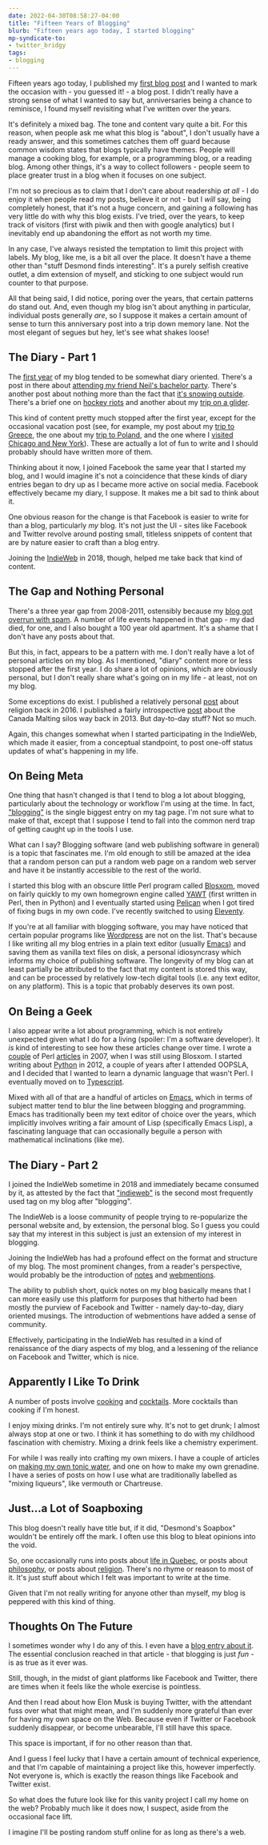 ```yaml
---
date: 2022-04-30T08:58:27-04:00
title: "Fifteen Years of Blogging"
blurb: "Fifteen years ago today, I started blogging"
mp-syndicate-to:
- twitter_bridgy
tags:
- blogging
---
```


Fifteen years ago today, I published my [first blog post][1] and I wanted to
mark the occasion with - you guessed it! - a blog post.  I didn't really
have a strong sense of what I wanted to say but, anniversaries being a
chance to reminisce, I found myself revisiting what I've written over the
years.

It's definitely a mixed bag.  The tone and content vary quite a bit.  For
this reason, when people ask me what this blog is "about", I don't usually
have a ready answer, and this sometimes catches them off guard because
common wisdom states that blogs typically have themes.  People will manage a
cooking blog, for example, or a programming blog, or a reading blog.  Among
other things, it's a way to collect followers - people seem to place greater
trust in a blog when it focuses on one subject.

I'm not so precious as to claim that I don't care about readership *at
all* - I do enjoy it when people read my posts, believe it or not - but I
*will* say, being completely honest, that it's not a huge concern, and
gaining a following has very little do with why this blog exists.  I've
tried, over the years, to keep track of visitors (first with piwik and then
with google analytics) but I inevitably end up abandoning the effort as not
worth my time.

In any case, I've always resisted the temptation to limit this project with
labels.  My blog, like me, is a bit all over the place.  It doesn't have a
theme other than "stuff Desmond finds interesting".  It's a purely selfish
creative outlet, a dim extension of myself, and sticking to one subject
would run counter to that purpose.

All that being said, I did notice, poring over the years, that certain
patterns do stand out.  And, even though my blog isn't about anything in
particular, individual posts generally *are*, so I suppose it makes a
certain amount of sense to turn this anniversary post into a trip down
memory lane.  Not the most elegant of segues but hey, let's see what shakes
loose!

## The Diary - Part 1

The [first year][2] of my blog tended to be somewhat diary oriented.
There's a post in there about [attending my friend Neil's bachelor
party][3].  There's another post about nothing more than the fact that [it's
snowing outside][4].  There's a brief one on [hockey riots][5] and another
about my [trip on a glider][6].

This kind of content pretty much stopped after the first year, except for
the occasional vacation post (see, for example, my post about my [trip to
Greece][7], the one about my [trip to Poland][8], and the one where I
[visited Chicago and New York][9]).  These are actually a lot of fun to
write and I should probably should have written more of them.

Thinking about it now, I joined Facebook the same year that I started my
blog, and I would imagine it's not a coincidence that these kinds of diary
entries began to dry up as I became more active on social media.  Facebook
effectively became my diary, I suppose.  It makes me a bit sad to think
about it.

One obvious reason for the change is that Facebook is easier to write for
than a blog, particularly *my* blog.  It's not just the UI - sites like
Facebook and Twitter revolve around posting small, titleless snippets of
content that are by nature easier to craft than a blog entry.

Joining the [IndieWeb][10] in 2018, though, helped me take back that kind of
content.

## The Gap and Nothing Personal

There's a three year gap from 2008-2011, ostensibly because my [blog got
overrun with spam][11].  A number of life events happened in that gap - my
dad died, for one, and I also bought a 100 year old apartment.  It's a shame
that I don't have any posts about that.

But this, in fact, appears to be a pattern with me.  I don't really have a
lot of personal articles on my blog.  As I mentioned, "diary" content more
or less stopped after the first year.  I do share a lot of opinions, which
are obviously personal, but I don't really share what's going on in my
life - at least, not on my blog.

Some exceptions do exist.  I published a relatively personal [post][12]
about religion back in 2016.  I published a fairly introspective [post][13]
about the Canada Malting silos way back in 2013.  But day-to-day stuff?  Not
so much.

Again, this changes somewhat when I started participating in the IndieWeb,
which made it easier, from a conceptual standpoint, to post one-off status
updates of what's happening in my life.

## On Being Meta

One thing that hasn't changed is that I tend to blog a lot about blogging,
particularly about the technology or workflow I'm using at the time.  In
fact, ["blogging"][14] is the single biggest entry on my tag page.  I'm not
sure what to make of that, except that I suppose I tend to fall into the
common nerd trap of getting caught up in the tools I use.

What can I say?  Blogging software (and web publishing software in general)
is a topic that fascinates me. I'm old enough to still be amazed at the idea
that a random person can put a random web page on a random web server and
have it be instantly accessible to the rest of the world.

I started this blog with an obscure little Perl program called
[Blosxom][15], moved on fairly quickly to my own homegrown engine called
[YAWT][16] (first written in Perl, then in Python) and I eventually started
using [Pelican][17] when I got tired of fixing bugs in my own code.  I've
recently switched to using [Eleventy][18].

If you're at all familiar with blogging software, you may have noticed that
certain popular programs like [Wordpress][19] are not on the list.  That's
because I like writing all my blog entries in a plain text editor (usually
[Emacs][20]) and saving them as vanilla text files on disk, a personal
idiosyncrasy which informs my choice of publishing software.  The longevity
of my blog can at least partially be attributed to the fact that my content
is stored this way, and can be processed by relatively low-tech digital
tools (i.e. any text editor, on any platform).  This is a topic that
probably deserves its own post.

## On Being a Geek

I also appear write a lot about programming, which is not entirely
unexpected given what I do for a living (spoiler: I'm a software developer).
It *is* kind of interesting to see how these articles change over time.  I
wrote a [couple][21] of Perl [articles][22] in 2007, when I was still using
Blosxom.  I started writing about [Python][23] in 2012, a couple of years
after I attended OOPSLA, and I decided that I wanted to learn a dynamic
language that wasn't Perl.  I eventually moved on to [Typescript][24].

Mixed with all of that are a handful of articles on [Emacs][25], which in
terms of subject matter tend to blur the line between blogging and
programming.  Emacs has traditionally been my text editor of choice over the
years, which implicitly involves writing a fair amount of Lisp (specifically
Emacs Lisp), a fascinating language that can occasionally beguile a person
with mathematical inclinations (like me).

## The Diary - Part 2

I joined the IndieWeb sometime in 2018 and immediately became consumed by
it, as attested by the fact that ["indieweb"][26] is the second most
frequently used tag on my blog after "blogging".

The IndieWeb is a loose community of people trying to re-popularize the
personal website and, by extension, the personal blog.  So I guess you could
say that my interest in this subject is just an extension of my interest in
blogging.

Joining the IndieWeb has had a profound effect on the format and structure
of my blog.  The most prominent changes, from a reader's perspective, would
probably be the introduction of [notes][27] and [webmentions][28].

The ability to publish short, quick notes on my blog basically means that I
can more easily use this platform for purposes that hitherto had been mostly
the purview of Facebook and Twitter - namely day-to-day, diary oriented
musings.  The introduction of webmentions have added a sense of community.

Effectively, participating in the IndieWeb has resulted in a kind of
renaissance of the diary aspects of my blog, and a lessening of the
reliance on Facebook and Twitter, which is nice.

## Apparently I Like To Drink

A number of posts involve [cooking][29] and [cocktails][30].  More cocktails
than cooking if I'm honest.

I enjoy mixing drinks.  I'm not entirely sure why. It's not to get drunk; I
almost always stop at one or two.  I think it has something to do with my
childhood fascination with chemistry.  Mixing a drink feels like a chemistry
experiment.

For while I was really into crafting my own mixers.  I have a couple of
articles on [making my own tonic water][31], and one on how to make my own
grenadine.  I have a series of posts on how I use what are traditionally
labelled as "mixing liqueurs", like vermouth or Chartreuse.

## Just...a Lot of Soapboxing

This blog doesn't really have title but, if it did, "Desmond's Soapbox"
wouldn't be entirely off the mark.  I often use this blog to bleat opinions
into the void.

So, one occasionally runs into posts about [life in Quebec][32], or posts
about [philosophy][33], or posts about [religion][34].  There's no rhyme or
reason to most of it.  It's just stuff about which I felt was important to
write at the time.

Given that I'm not really writing for anyone other than myself, my blog is
peppered with this kind of thing.

## Thoughts On The Future

I sometimes wonder why I do any of this.  I even have a [blog entry about
it][35].  The essential conclusion reached in that article - that blogging
is just *fun* - is as true as it ever was.

Still, though, in the midst of giant platforms like Facebook and Twitter,
there are times when it feels like the whole exercise is pointless.

And then I read about how Elon Musk is buying Twitter, with the attendant
fuss over what that might mean, and I'm suddenly more grateful than ever for
having my own space on the Web.  Because even if Twitter or Facebook
suddenly disappear, or become unbearable, I'll still have this space.

This space is important, if for no other reason than that.

And I guess I feel lucky that I have a certain amount of technical
experience, and that I'm capable of maintaining a project like this, however
imperfectly.  Not everyone is, which is exactly the reason things like
Facebook and Twitter exist.

So what does the future look like for this vanity project I call my home on
the web?  Probably much like it does now, I suspect, aside from the
occasional face lift.

I imagine I'll be posting random stuff online for as long as there's a web.


[1]: /2007/06/01/blogging
[2]: /2007/
[3]: /2007/08/04/bachelor
[4]: /2007/12/17/snow
[5]: /2008/04/22/montreal-looting
[6]: /2007/06/12/gliding
[7]: /2015/07/11/trip-greece
[8]: /2016/06/29/poland
[9]: /2018/11/10/new-york-chicago
[10]: https://indieweb.org
[11]: /2008/09/08/no-comments
[12]: /2016/04/02/on-escaping-your-past
[13]: /2013/07/31/canada-malting
[14]: posts/blog/tags/blogging
[15]: http://blosxom.sourceforge.net/
[16]: https://github.com/drivet/yawt
[17]: https://blog.getpelican.com/
[18]: https://www.11ty.dev/
[19]: https://wordpress.com/
[20]: https://www.gnu.org/software/emacs/
[21]: /2008/02/13/perl-scoping
[22]: /2008/07/06/perl-error-handling
[23]: /posts/blog/tags/python
[24]: /posts/blog/tags/typescript
[25]: /posts/blog/tags/emacs
[26]: /posts/blog/tags/indieweb
[27]: /posts/notes/
[28]: https://indieweb.org/Webmention
[29]: /posts/blog/tags/cooking
[30]: /posts/blog/tags/cocktails
[31]: /posts/blog/tags/tonic
[32]: /posts/blog/tags/quebec
[33]: /posts/blog/tags/philosophy
[34]: /posts/blog/tags/religion
[35]: /2020/04/28/writing-reasons

